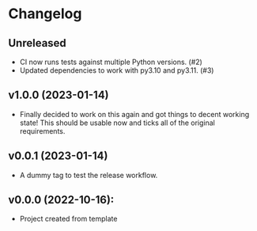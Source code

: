 # Changelog


## Unreleased

+ CI now runs tests against multiple Python versions. (#2)
+ Updated dependencies to work with py3.10 and py3.11. (#3)


## v1.0.0 (2023-01-14)

+ Finally decided to work on this again and got things to decent working state!
  This should be usable now and ticks all of the original requirements.


## v0.0.1 (2023-01-14)

+ A dummy tag to test the release workflow.


## v0.0.0 (2022-10-16):

+ Project created from template
